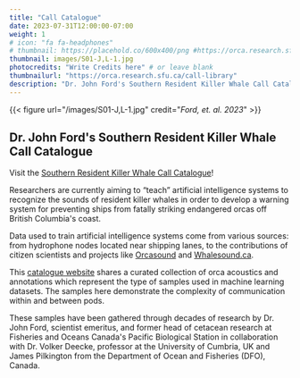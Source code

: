 ```yaml
---
title: "Call Catalogue"
date: 2023-07-31T12:00:00-07:00
weight: 1
# icon: "fa fa-headphones"
# thumbnail: https://placehold.co/600x400/png #https://orca.research.sfu.ca/call-library/home-media/S01-J,L-1.jpg
thumbnail: images/S01-J,L-1.jpg
photocredits: "Write Credits here" # or leave blank
thumbnailurl: "https://orca.research.sfu.ca/call-library"
description: "Dr. John Ford's Southern Resident Killer Whale Call Catalogue"
---
```

{{< figure url="/images/S01-J,L-1.jpg" credit="_Ford, et. al. 2023_" >}}

## Dr. John Ford\'s Southern Resident Killer Whale Call Catalogue

Visit the [Southern Resident Killer Whale Call Catalogue](https://orca.research.sfu.ca/call-library)!

Researchers are currently aiming to “teach” artificial intelligence systems to recognize the sounds of resident killer whales in order to develop a warning system for preventing ships from fatally striking endangered orcas off British Columbia's coast.

Data used to train artificial intelligence systems come from various sources: from hydrophone nodes located near shipping lanes, to the contributions of citizen scientists and projects like [Orcasound](https://www.orcasound.net) and [Whalesound.ca](https://whalesound.ca).

This [catalogue website](https://orca.research.sfu.ca/call-library) shares a curated collection of orca acoustics and annotations which represent the type of samples used in machine learning datasets. The samples here demonstrate the complexity of communication within and between pods.

These samples have been gathered through decades of research by Dr. John Ford, scientist emeritus, and former head of cetacean research at Fisheries and Oceans Canada's Pacific Biological Station in collaboration with Dr. Volker Deecke, professor at the University of Cumbria, UK and James Pilkington from the Department of Ocean and Fisheries (DFO), Canada.


